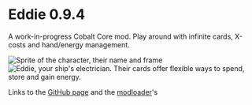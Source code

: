 # Eddie 0.9.4
A work-in-progress Cobalt Core mod.
Play around with infinite cards, X-costs and hand/energy management.

![Sprite of the character, their name and frame](https://github.com/TheJazMaster/Eddie/assets/EddieIcon.png)
![Eddie, your ship's electrician. Their cards offer flexible ways to spend, store and gain energy.](https://github.com/TheJazMaster/Eddie/Desc.png)

Links to the [GitHub page](https://github.com/TheJazMaster/Eddie) and the [modloader]((https://github.com/Ewanderer/CobaltCoreModLoader))'s

